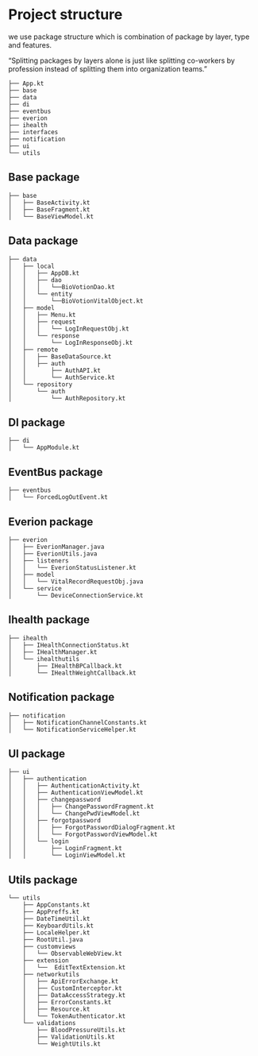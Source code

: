 # Project structure

we use package structure which is combination of package by layer, type and features.

“Splitting packages by layers alone is just like splitting co-workers by profession instead of splitting them into organization teams.”


```
├── App.kt
├── base
├── data
├── di
├── eventbus
├── everion
├── ihealth
├── interfaces
├── notification
├── ui
└── utils

```
## Base package 
```
├── base
│   ├── BaseActivity.kt
│   ├── BaseFragment.kt
│   └── BaseViewModel.kt
```

## Data package 
```
├── data
│   ├── local
│   │   ├── AppDB.kt
│   │   ├── dao
│   │   │   └──BioVotionDao.kt
│   │   └── entity
│   │       └──BioVotionVitalObject.kt
│   ├── model
│   │   ├── Menu.kt
│   │   ├── request
│   │   │   └── LogInRequestObj.kt
│   │   └── response
│   │       └── LogInResponseObj.kt
│   ├── remote
│   │   ├── BaseDataSource.kt
│   │   ├── auth
│   │       ├── AuthAPI.kt
│   │       └── AuthService.kt
│   └── repository
│       └── auth
│           └── AuthRepository.kt

```

## DI package 
```
├── di
│   └── AppModule.kt

```

## EventBus package 
```
├── eventbus
│   └── ForcedLogOutEvent.kt

```
## Everion package 
```
├── everion
│   ├── EverionManager.java
│   ├── EverionUtils.java
│   ├── listeners
│   │   └── EverionStatusListener.kt
│   ├── model
│   │   └── VitalRecordRequestObj.java
│   └── service
│       └── DeviceConnectionService.kt

```
## Ihealth package 
```
├── ihealth
│   ├── IHealthConnectionStatus.kt
│   ├── IHealthManager.kt
│   └── ihealthutils
│       ├── IHealthBPCallback.kt
│       └── IHealthWeightCallback.kt

```
## Notification package 
```
├── notification
│   ├── NotificationChannelConstants.kt
│   └── NotificationServiceHelper.kt

```

## UI package 
```
├── ui
│   ├── authentication
│   │   ├── AuthenticationActivity.kt
│   │   ├── AuthenticationViewModel.kt
│   │   ├── changepassword
│   │   │   ├── ChangePasswordFragment.kt
│   │   │   └── ChangePwdViewModel.kt
│   │   ├── forgotpassword
│   │   │   ├── ForgotPasswordDialogFragment.kt
│   │   │   └── ForgotPasswordViewModel.kt
│   │   └── login
│   │       ├── LoginFragment.kt
│   │       └── LoginViewModel.kt

```

## Utils package 
```
└── utils
    ├── AppConstants.kt
    ├── AppPreffs.kt
    ├── DateTimeUtil.kt
    ├── KeyboardUtils.kt
    ├── LocaleHelper.kt
    ├── RootUtil.java
    ├── customviews
    │   └── ObservableWebView.kt
    ├── extension
    │   └──  EditTextExtension.kt
    ├── networkutils
    │   ├── ApiErrorExchange.kt
    │   ├── CustomInterceptor.kt
    │   ├── DataAccessStrategy.kt
    │   ├── ErrorConstants.kt
    │   ├── Resource.kt
    │   └── TokenAuthenticator.kt
    └── validations
        ├── BloodPressureUtils.kt
        ├── ValidationUtils.kt
        └── WeightUtils.kt

```

